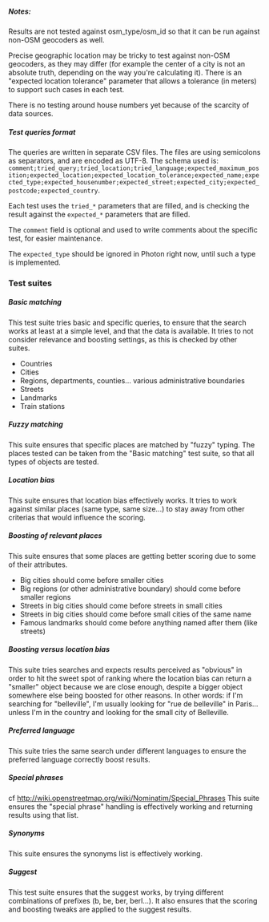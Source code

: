 ##### Notes:
Results are not tested against osm_type/osm_id so that it can be run against non-OSM geocoders as well.

Precise geographic location may be tricky to test against non-OSM geocoders, as they may differ (for example the center of a city is not an absolute truth, depending on the way you're calculating it). There is an "expected location tolerance" parameter that allows a tolerance (in meters) to support such cases in each test.

There is no testing around house numbers yet because of the scarcity of data sources.

##### Test queries format
The queries are written in separate CSV files. The files are using semicolons as separators, and are encoded as UTF-8. The schema used is: `comment;tried_query;tried_location;tried_language;expected_maximum_position;expected_location;expected_location_tolerance;expected_name;expected_type;expected_housenumber;expected_street;expected_city;expected_postcode;expected_country`.

Each test uses the `tried_*` parameters that are filled, and is checking the result against the `expected_*` parameters that are filled.

The `comment` field is optional and used to write comments about the specific test, for easier maintenance.

The `expected_type` should be ignored in Photon right now, until such a type is implemented.

### Test suites

##### Basic matching
This test suite tries basic and specific queries, to ensure that the search works at least at a simple level, and that the data is available. It tries to not consider relevance and boosting settings, as this is checked by other suites.
- Countries
- Cities
- Regions, departments, counties... various administrative boundaries
- Streets
- Landmarks
- Train stations

##### Fuzzy matching
This suite ensures that specific places are matched by "fuzzy" typing. The places tested can be taken from the "Basic matching" test suite, so that all types of objects are tested.

##### Location bias
This suite ensures that location bias effectively works. It tries to work against similar places (same type, same size...) to stay away from other criterias that would influence the scoring.

##### Boosting of relevant places
This suite ensures that some places are getting better scoring due to some of their attributes.
- Big cities should come before smaller cities
- Big regions (or other administrative boundary) should come before smaller regions
- Streets in big cities should come before streets in small cities
- Streets in big cities should come before small cities of the same name
- Famous landmarks should come before anything named after them (like streets)

##### Boosting versus location bias
This suite tries searches and expects results perceived as "obvious" in order to hit the sweet spot of ranking where the location bias can return a "smaller" object because we are close enough, despite a bigger object somewhere else being boosted for other reasons. In other words: if I'm searching for "belleville", I'm usually looking for "rue de belleville" in Paris... unless I'm in the country and looking for the small city of Belleville.

##### Preferred language
This suite tries the same search under different languages to ensure the preferred language correctly boost results.

##### Special phrases
cf http://wiki.openstreetmap.org/wiki/Nominatim/Special_Phrases
This suite ensures the "special phrase" handling is effectively working and returning results using that list.

##### Synonyms
This suite ensures the synonyms list is effectively working.

##### Suggest
This test suite ensures that the suggest works, by trying different combinations of prefixes (b, be, ber, berl...).
It also ensures that the scoring and boosting tweaks are applied to the suggest results.